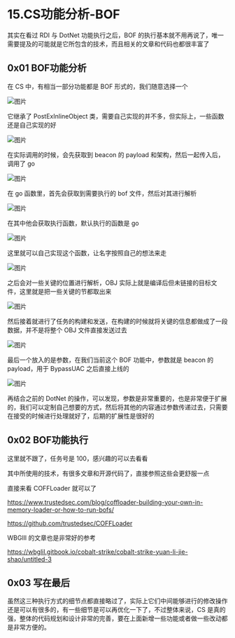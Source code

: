 # 15.CS功能分析-BOF

其实在看过 RDI 与 DotNet 功能执行之后，BOF 的执行基本就不用再说了，唯一需要提及的可能就是它所包含的技术，而且相关的文章和代码也都很丰富了

## 0x01 BOF功能分析

在 CS 中，有相当一部分功能都是 BOF 形式的，我们随意选择一个

![图片](https://img-blog.csdnimg.cn/img\_convert/8dd67116c651bfcccef8871ccbf0e3b7.png)

它继承了 PostExInlineObject 类，需要自己实现的并不多，但实际上，一些函数还是自己实现的好

![图片](https://img-blog.csdnimg.cn/img\_convert/1205847b558951f9f92f74de258d3bb4.png)

在实际调用的时候，会先获取到 beacon 的 payload 和架构，然后一起传入后，调用了 go

![图片](https://img-blog.csdnimg.cn/img\_convert/2dd28ccd1963db59291e6652882a135f.png)

在 go 函数里，首先会获取到需要执行的 bof 文件，然后对其进行解析

![图片](https://img-blog.csdnimg.cn/img\_convert/af710a1d7104fb2b204786112930296f.png)

在其中他会获取执行函数，默认执行的函数是 go

![图片](https://img-blog.csdnimg.cn/img\_convert/9eed4a61b66a12fc7e0c04cd39db23e4.png)

这里就可以自己实现这个函数，让名字按照自己的想法来走

![图片](https://img-blog.csdnimg.cn/img\_convert/1851500d42bb5a61a03b6129b27aa8c1.png)

之后会对一些关键的位置进行解析，OBJ 实际上就是编译后但未链接的目标文件，这里就是把一些关键的节都取出来

![图片](https://img-blog.csdnimg.cn/img\_convert/f0b3e6f56af71c396076b718e21c14ec.png)

然后接着就进行了任务的构建和发送，在构建的时候就将关键的信息都做成了一段数据，并不是将整个 OBJ 文件直接发送过去

![图片](https://img-blog.csdnimg.cn/img\_convert/87a164b859f85cc89bccc2c4076f542d.png)

最后一个放入的是参数，在我们当前这个 BOF 功能中，参数就是 beacon 的 payload，用于 BypassUAC 之后直接上线的

![图片](https://img-blog.csdnimg.cn/img\_convert/ae649dae9cf8d78f5a580cbd7c37c42e.png)

再结合之前的 DotNet 的操作，可以发现，参数是非常重要的，也是非常便于扩展的，我们可以定制自己想要的方式，然后将其他的内容通过参数传递过去，只需要在接受的时候进行处理就好了，后期的扩展性是很好的

## 0x02 BOF功能执行

这里就不跟了，任务号是 100，感兴趣的可以去看看

其中所使用的技术，有很多文章和开源代码了，直接参照这些会更舒服一点

直接来看 COFFLoader 就可以了

https://www.trustedsec.com/blog/coffloader-building-your-own-in-memory-loader-or-how-to-run-bofs/

https://github.com/trustedsec/COFFLoader

WBGlIl 的文章也是非常好的参考

https://wbglil.gitbook.io/cobalt-strike/cobalt-strike-yuan-li-jie-shao/untitled-3

## 0x03 写在最后

虽然这三种执行方式的细节点都直接略过了，实际上它们中间能够进行的修改操作还是可以有很多的，有一些细节是可以再优化一下了，不过整体来说，CS 是真的强，整体的代码规划和设计非常的完善，要在上面新增一些功能或者做一些改动都是非常方便的。
